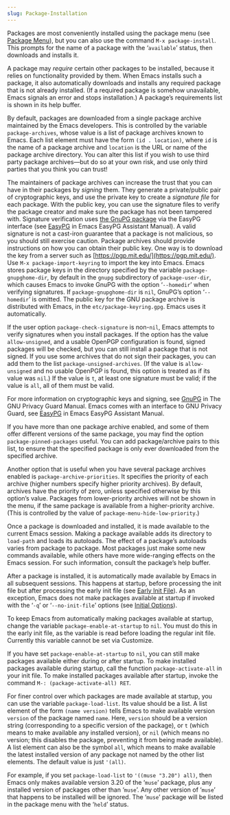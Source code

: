 ```yaml
---
slug: Package-Installation
---
```


Packages are most conveniently installed using the package menu (see [Package Menu](Package-Menu)), but you can also use the command `M-x package-install`. This prompts for the name of a package with the ‘`available`’ status, then downloads and installs it.

A package may *require* certain other packages to be installed, because it relies on functionality provided by them. When Emacs installs such a package, it also automatically downloads and installs any required package that is not already installed. (If a required package is somehow unavailable, Emacs signals an error and stops installation.) A package’s requirements list is shown in its help buffer.

By default, packages are downloaded from a single package archive maintained by the Emacs developers. This is controlled by the variable `package-archives`, whose value is a list of package archives known to Emacs. Each list element must have the form `(id . location)`, where `id` is the name of a package archive and `location` is the URL or name of the package archive directory. You can alter this list if you wish to use third party package archives—but do so at your own risk, and use only third parties that you think you can trust!

The maintainers of package archives can increase the trust that you can have in their packages by *signing* them. They generate a private/public pair of cryptographic keys, and use the private key to create a *signature file* for each package. With the public key, you can use the signature files to verify the package creator and make sure the package has not been tampered with. Signature verification uses [the GnuPG package](https://www.gnupg.org/) via the EasyPG interface (see [EasyPG](https://www.gnu.org/software/emacs/manual/html_mono/epa.html#Top) in Emacs EasyPG Assistant Manual). A valid signature is not a cast-iron guarantee that a package is not malicious, so you should still exercise caution. Package archives should provide instructions on how you can obtain their public key. One way is to download the key from a server such as [https://pgp.mit.edu/](https://pgp.mit.edu/). Use `M-x package-import-keyring` to import the key into Emacs. Emacs stores package keys in the directory specified by the variable `package-gnupghome-dir`, by default in the `gnupg` subdirectory of `package-user-dir`, which causes Emacs to invoke GnuPG with the option ‘`--homedir`’ when verifying signatures. If `package-gnupghome-dir` is `nil`, GnuPG’s option ‘`--homedir`’ is omitted. The public key for the GNU package archive is distributed with Emacs, in the `etc/package-keyring.gpg`. Emacs uses it automatically.

If the user option `package-check-signature` is non-`nil`, Emacs attempts to verify signatures when you install packages. If the option has the value `allow-unsigned`, and a usable OpenPGP configuration is found, signed packages will be checked, but you can still install a package that is not signed. If you use some archives that do not sign their packages, you can add them to the list `package-unsigned-archives`. (If the value is `allow-unsigned` and no usable OpenPGP is found, this option is treated as if its value was `nil`.) If the value is `t`, at least one signature must be valid; if the value is `all`, all of them must be valid.

For more information on cryptographic keys and signing, see [GnuPG](https://www.gnupg.org/documentation/manuals/gnupg/index.html#Top) in The GNU Privacy Guard Manual. Emacs comes with an interface to GNU Privacy Guard, see [EasyPG](https://www.gnu.org/software/emacs/manual/html_mono/epa.html#Top) in Emacs EasyPG Assistant Manual.

If you have more than one package archive enabled, and some of them offer different versions of the same package, you may find the option `package-pinned-packages` useful. You can add package/archive pairs to this list, to ensure that the specified package is only ever downloaded from the specified archive.

Another option that is useful when you have several package archives enabled is `package-archive-priorities`. It specifies the priority of each archive (higher numbers specify higher priority archives). By default, archives have the priority of zero, unless specified otherwise by this option’s value. Packages from lower-priority archives will not be shown in the menu, if the same package is available from a higher-priority archive. (This is controlled by the value of `package-menu-hide-low-priority`.)

Once a package is downloaded and installed, it is made available to the current Emacs session. Making a package available adds its directory to `load-path` and loads its autoloads. The effect of a package’s autoloads varies from package to package. Most packages just make some new commands available, while others have more wide-ranging effects on the Emacs session. For such information, consult the package’s help buffer.

After a package is installed, it is automatically made available by Emacs in all subsequent sessions. This happens at startup, before processing the init file but after processing the early init file (see [Early Init File](Early-Init-File)). As an exception, Emacs does not make packages available at startup if invoked with the ‘`-q`’ or ‘`--no-init-file`’ options (see [Initial Options](Initial-Options)).

To keep Emacs from automatically making packages available at startup, change the variable `package-enable-at-startup` to `nil`. You must do this in the early init file, as the variable is read before loading the regular init file. Currently this variable cannot be set via Customize.

If you have set `package-enable-at-startup` to `nil`, you can still make packages available either during or after startup. To make installed packages available during startup, call the function `package-activate-all` in your init file. To make installed packages available after startup, invoke the command `M-: (package-activate-all) RET`.

For finer control over which packages are made available at startup, you can use the variable `package-load-list`. Its value should be a list. A list element of the form `(name version)`<!-- /@w --> tells Emacs to make available version `version` of the package named `name`. Here, `version` should be a version string (corresponding to a specific version of the package), or `t` (which means to make available any installed version), or `nil` (which means no version; this disables the package, preventing it from being made available). A list element can also be the symbol `all`, which means to make available the latest installed version of any package not named by the other list elements. The default value is just `'(all)`.

For example, if you set `package-load-list` to `'((muse "3.20") all)`<!-- /@w -->, then Emacs only makes available version 3.20 of the ‘`muse`’ package, plus any installed version of packages other than ‘`muse`’. Any other version of ‘`muse`’ that happens to be installed will be ignored. The ‘`muse`’ package will be listed in the package menu with the ‘`held`’ status.
